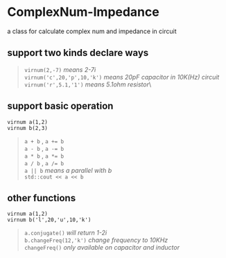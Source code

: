 # ComplexNum-Impedance
a class for calculate complex num and impedance in circuit  
## **support two kinds declare ways**  
>``virnum(2,-7)`` _means 2-7i_\
>``virnum('c',20,'p',10,'k')`` _means 20pF capacitor in 10K(Hz) circuit_\
>``virnum('r',5.1,'1')`` _means 5.1ohm resistor_\
## **support basic operation**
``virnum a(1,2)``\
``virnum b(2,3)``
>``a + b`` , ``a += b``\
>``a - b`` , ``a -= b``\
>``a * b`` , ``a *= b``\
>``a / b`` , ``a /= b``\
>``a || b`` _means a parallel with b_\
>``std::cout << a << b``
## **other functions**
``virnum a(1,2)``\
``virnum b('l',20,'u',10,'k')``
>``a.conjugate()`` _will return 1-2i_\
>``b.changeFreq(12,'k')`` _change frequency to 10KHz_\
>``changeFreq()`` _only available on capacitor and inductor_
